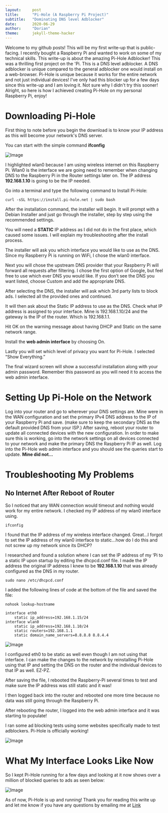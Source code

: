 ```yaml
---
layout:     post
title:      "Pi-Hole (A Raspberry Pi Project)"
subtitle:   "Dominating DNS level Adblocker"
date:       2020-06-29
author:     "Dorian"
theme:      jekyll-theme-hacker
---
```


Welcome to my github posts! This will be my first write-up that is public-facing. I recently bought a Raspberry Pi and wanted to work on some of my 
technical skills. This write-up is about the amazing Pi-Hole Adblocker! This was a thrilling first project on the 'Pi. This is a DNS level adblocker.
A DNS adblocker is unique compared to the general adblocker one would install on a web-browser. Pi-Hole is unique because it works for the entire network
and not just individual devices! I've only had this blocker up for a few days since this write-up and I am loving it. Not sure why I didn't try this sooner!
Alright, so here is how I achieved creating Pi-Hole on my personal Raspberry Pi, enjoy!

# Downloading Pi-Hole

First thing to note before you begin the download is to know your IP address as this will become your network's DNS server.

You can start with the simple command **ifconfig**

![Image](https://Dorianlockhart.github.io/img/ifconfigexample.png)

I highlighted wlan0 because I am using wireless internet on this Raspberry Pi. Wlan0 is the interface we are going need to remember when changing DNS
to the Raspberry Pi in the Router settings later on. The IP address **192.168.1.10** is going to be the IP needed.

Go into a terminal and type the following command to Install Pi-Hole:
```
curl -sSL https://install.pi-hole.net | sudo bash 
```
After the installation command, the installer will begin. It will prompt with a Debian Installer and just go through the installer, step by step using the recommended settings.

You will need a **STATIC** IP address as I did not do in the first place, which caused some issues. I will explain my troubleshooting after the install process.

The installer will ask you which interface you would like to use as the DNS. Since my Raspberry Pi is running on WiFi, I chose the wlan0 interface.

Next you will chose the upstream DNS provider that your Raspberry Pi will forward all requests after filtering. I chose the first option of Google, but feel free to use which ever DNS you would like. If you don’t see the DNS you want listed, choose Custom and add the appropriate DNS.

After selecting the DNS, the installer will ask which 3rd party lists to block ads. I selected all the provided ones and continued.

It will then ask about the Static IP address to use as the DNS. Check what IP address is assigned to your interface. Mine is 192.168.1.10/24 and the gateway is the IP of the router. Which is 192.168.1.1.

Hit OK on the warning message about having DHCP and Static on the same network range. 

Install the **web admin interface** by choosing On.

Lastly you will set which level of privacy you want for Pi-Hole. I selected “Show Everything.”

The final wizard screen will show a successful installation along with your admin password. Remember this password as you will need it to access the web admin interface. 

# Setting Up Pi-Hole on the Network

Log into your router and go to wherever your DNS settings are. Mine were in the WAN configuration and set the primary IPv4 DNS address to the IP of your Raspberry Pi and save.
(make sure to keep the secondary DNS as the default provided DNS from your ISP.)
After saving, reboot your router to update all connected devices with the new configuration.
In order to make sure this is working, go into the network settings on all devices connected to your network and make the primary DNS the Raspberry Pi IP as well.
Log into the Pi-Hole web admin interface and you should see the queries start to update. <b>Mine did not...</b>

# Troubleshooting My Problems

## No Internet After Reboot of Router

So I noticed that any WAN connection would timeout and nothing would work for my entire network. I checked my IP address of my wlan0 interface using.
```
ifconfig
```
I found that the IP address of my wireless interface changed. Great…I forgot to set the IP address of my wlan0 interface to static...how do I do this and not screw up my network since its DHCP?

I researched and found a solution where I can set the IP address of my ‘Pi to a static IP upon startup by editing the dhcpcd.conf file. I made the IP address the original IP address I knew to be **192.168.1.10** that was already configured as the DNS in my router.
```
sudo nano /etc/dhcpcd.conf
```
I added the following lines of code at the bottom of the file and saved the file:
```
nohook lookup-hostname

interface eth0
	static ip_address=192.168.1.15/24
interface wlan0
	static ip_address=192.168.1.10/24
	static routers=192.168.1.1
	static domain_name_servers=8.8.8.8 8.8.4.4
```
![Image](https://Dorianlockhart.github.io/img/dhcpcdconfiguration.png)

I configured eth0 to be static as well even though I am not using that interface. I can make the changes to the network by reinstalling Pi-Hole using that IP and setting the DNS on the router and the individual devices to that IP as well. EZ-PZ.

After saving the file, I rebooted the Raspberry-Pi several times to test and make sure the IP address was still static and it was! 

I then logged back into the router and rebooted one more time because no data was still going through the Raspberry Pi. 

After rebooting the router, I logged into the web admin interface and it was starting to populate!

I ran some ad blocking tests using some websites specifically made to test adblockers. Pi-Hole is officially working!

![Image](https://Dorianlockhart.github.io/img/adblocktest.png)

# What My Interface Looks Like Now

So I kept Pi-Hole running for a few days and looking at it now shows over a million of blocked queries to ads as seen below:

![Image](https://Dorianlockhart.github.io/img/piholeinterface.png)

As of now, Pi-Hole is up and running! Thank you for reading this write up and let me know if you have any questions by emailing me at [Link](lockhart.dorian@protonmail.com)
